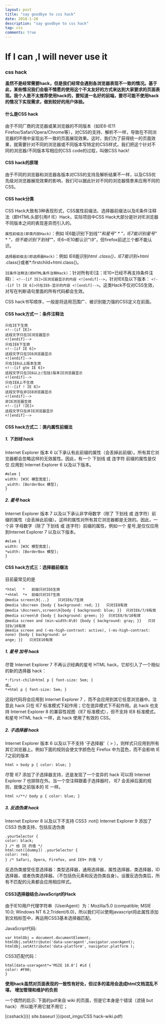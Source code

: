 ```yaml
---
layout: post
title: "say goodbye to css hack"
date: 2018-1-20
description: "say goodbye to css hack"
tag: css
comments: true
---
```

# If I can ,I will never use it

### css hack

**虽然不是经常需要hack，但是我们经常会遇到各浏览器表现不一致的情况。基于此，某些情况我们会极不情愿的使用这个不太友好的方式来达到大家要求的页面表现。我个人是不太推荐使用hack的，要知道一名好的前端，要尽可能不使用hack的情况下实现需求，做到较好的用户体验。**

#### 什么是CSS hack

由于不同厂商的流览器或某浏览器的不同版本（如IE6-IE11 Firefox/Safari/Opera/Chrome等），对CSS的支持、解析不一样，导致在不同浏览器的环境中呈现出不一致的页面展现效果。这时，我们为了获得统一的页面效果，就需要针对不同的浏览器或不同版本写特定的CSS样式，我们把这个针对不同的浏览器/不同版本写相应的CSS code的过程，叫做CSS hack!

#### CSS hack的原理

由于不同的浏览器和浏览器各版本对CSS的支持及解析结果不一样，以及CSS优先级对浏览器展现效果的影响，我们可以据此针对不同的浏览器情景来应用不同的CSS。

#### CSS hack分类
CSS Hack大致有3种表现形式，CSS属性前缀法、选择器前缀法以及IE条件注释法（即HTML头部引用if IE）Hack，实际项目中CSS Hack大部分是针对IE浏览器不同版本之间的表现差异而引入的。

`属性前缀法(即类内部Hack)`：例如 IE6能识别下划线"_"和星号" * "，IE7能识别星号" * "，但不能识别下划线"_"，IE6~IE10都认识"\9"，但firefox前述三个都不能认识。

`选择器前缀法(即选择器Hack)`：例如 IE6能识别*html .class{}，IE7能识别*+html .class{}或者*:firstchild+html.class{}。

`IE条件注释法(即HTML条件注释Hack)`：针对所有IE(注：IE10+已经不再支持条件注释)： `<!--[if IE]>IE浏览器显示的内容 <![endif]-->`，针对IE6及以下版本： `<!--[if lt IE 6]>只在IE6-显示的内容 <![endif]-->`。这类Hack不仅对CSS生效，对写在判断语句里面的所有代码都会生效。

CSS hack书写顺序，一般是将适用范围广、被识别能力强的CSS定义在前面。

#### CSS hack方式一：条件注释法

    只在IE下生效
    <!--[if IE]>
    这段文字只在IE浏览器显示
    <![endif]-->
    只在IE6下生效
    <!--[if IE 6]>
    这段文字只在IE6浏览器显示
    <![endif]-->
    只在IE6以上版本生效
    <!--[if gte IE 6]>
    这段文字只在IE6以上(包括)版本IE浏览器显示
    <![endif]-->
    只在IE8上不生效
    <!--[if ! IE 8]>
    这段文字在非IE8浏览器显示
    <![endif]-->
    非IE浏览器生效
    <!--[if !IE]>
    这段文字只在非IE浏览器显示
    <![endif]-->

#### CSS hack方式二：类内属性前缀法

##### 1. 下划线 hack
Internet Explorer 版本 6 以下承认有此前缀的属性（会丢掉此前缀）。所有其它浏览器都会忽略这样的无效属性。因此，有一个 下划线 或 连字符 前缀的属性是仅仅
应用到 Internet Explorer 6 以及以下版本。

    #elem {
    width: [W3C 模型宽度];
    _width: [BorderBox 模型];
    }

##### 2. 星号 hack
Internet Explorer 版本 7 以及以下承认非字母数字（除了 下划线 或 连字符）前缀的属性（会丢掉此前缀）。这样的属性对所有其它浏览器都是无效的。因此，一个非
字母数字（除了 下划线 或 连字符）前缀的属性，例如一个 星号,是仅仅应用到Internet Explorer 7 以及以下版本。

    #elem {
    width: [W3C 模型宽度];
    *width: [BorderBox 模型];
    }


#### CSS hack方式三：选择器前缀法

目前最常见的是
    
    *html   *   前缀只对IE6生效
    *+html  *+  前缀只对IE7生效
    @media screen\9{...}    只对IE6/7生效
    @media \0screen {body { background: red; }}   只对IE8有效
    @media \0screen\,screen\9{body { background: blue; }}  只对IE6/7/8有效
    @media screen\0 {body { background: green; }}  只对IE8/9/10有效
    @media screen and (min-width:0\0) {body { background: gray; }}   只对IE9/10有效
    @media screen and (-ms-high-contrast: active), (-ms-high-contrast: none) {body { background: or
    ange; }}   只对IE10有效

##### 1. 星号 加号 hack

尽管 Internet Explorer 7 不再认识经典的星号 HTML hack，它却引入了一个相似的新的选择器 hack：

    *:first-child+html p { font-size: 5em; }
    或…
    *+html p { font-size: 5em; }

这段代码将会应用到 Internet Explorer 7 ，而不会应用到其它任意浏览器中。注意此 hack 只在 IE7 标准模式下起作用；它在诡异模式下不起作用。此 hack 也支持
Internet Explorer 8 的兼容性视图（IE7 标准模式），但不支持 IE8 标准模式。和星号 HTML hack 一样，此 hack 使用了有效的 CSS。

##### 2. 子选择器 hack
Internet Explorer 版本 6 以及以下不支持 ‘子选择器’（ > ），则样式只应用到所有其它浏览器上。例如下面的规则会使文字颜色在 Firefox 中为蓝色，而不会影响 IE 7之前的版本

    html > body p { color: blue; }

尽管 IE7 添加了子选择器支持，还是发现了一个变异的 hack 可以将 Internet Explorer 7 也排除在外。当一个空注释跟着子选择器时， IE7 会丢掉后面的规则，就像之前版本的 IE 一样。

    html >/**/ body p { color: blue; }

##### 3. 反选伪类 hack
Internet Explorer 8 以及以下不支持 CSS3 :not() Internet Explorer 9 添加了 CSS3 伪类支持，包括反选伪类

    .yourSelector {
    color: black;
    } /* 给 IE 的值 */
    html:not([dummy]) .yourSelector {
    color: red;
    } /* Safari, Opera, Firefox, and IE9+ 的值 */

反选伪类接受任意选择器：类型选择器，通用选择器，属性选择器，类选择器，ID 选择器，或者伪类选择器。（不包括伪元素和反选伪类自身）。设置反选伪类后，所有不匹配的元素都会应用相应样式。

#### CSS3选择器结合JavaScript的Hack

由于IE10用户代理字符串（UserAgent）为：Mozilla/5.0 (compatible; MSIE 10.0; Windows NT 6.2;Trident/6.0)，所以我们可以使用javascript将此属性添加到文档标签中，再运用CSS3基本选择器匹配。

JavaScript代码:

    var htmlObj = document.documentElement;
    htmlObj.setAttribute('data-useragent',navigator.userAgent);
    htmlObj.setAttribute('data-platform', navigator.platform );

CSS3匹配代码：

    html[data-useragent*='MSIE 10.0'] #id {
    color: #F00;
    }

**使用hack虽然对页面表现的一致性有好处，但过多的滥用会造成html文档混乱不堪，
增加管理和维护的负担**

一个偶然的启示: 下面的pdf来自 wiki 的页面，但是它本身是个错误（滤镜 but hack） 所以能不用它就不用它；

[csshack]({{ site.baseurl }}/post_imgs/CSS hack-wiki.pdf)


